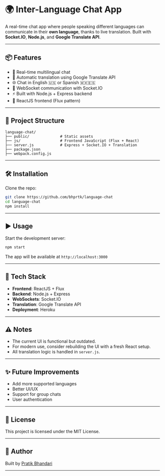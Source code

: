 # 🌍 Inter-Language Chat App

A real-time chat app where people speaking different languages can communicate in their **own language**, thanks to live translation. Built with **Socket.IO**, **Node.js**, and **Google Translate API**.

---

## 📦 Features

- 💬 Real-time multilingual chat
- 🔄 Automatic translation using Google Translate API
- 🌐 Chat in English 🇺🇸 or Spanish 🇲🇽🇪🇸
- 🔌 WebSocket communication with Socket.IO
- ⚡ Built with Node.js + Express backend
- 🎨 ReactJS frontend (Flux pattern)

---

## 📁 Project Structure

```
language-chat/
├── public/              # Static assets
├── js/                  # Frontend JavaScript (Flux + React)
├── server.js            # Express + Socket.IO + Translation
├── package.json
├── webpack.config.js
```

---

## 🛠 Installation

Clone the repo:

```bash
git clone https://github.com/bhprtk/language-chat
cd language-chat
npm install
```

---

## ▶️ Usage

Start the development server:

```bash
npm start
```

The app will be available at `http://localhost:3000`

---

## 🔧 Tech Stack

- **Frontend**: ReactJS + Flux
- **Backend**: Node.js + Express
- **WebSockets**: Socket.IO
- **Translation**: Google Translate API
- **Deployment**: Heroku

---

## ⚠️ Notes

- The current UI is functional but outdated.
- For modern use, consider rebuilding the UI with a fresh React setup.
- All translation logic is handled in `server.js`.

---

## ✨ Future Improvements

- Add more supported languages
- Better UI/UX
- Support for group chats
- User authentication

---

## 📄 License

This project is licensed under the MIT License.

---

## 👤 Author

Built by [Pratik Bhandari](https://bhprtk.com)

---
